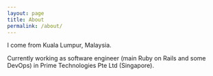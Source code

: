 ```yaml
---
layout: page
title: About
permalink: /about/
---
```


I come from Kuala Lumpur, Malaysia. 

Currently working as software engineer (main Ruby on Rails and some DevOps) in Prime Technologies Pte Ltd (Singapore). 
